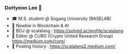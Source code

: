 ### DoHyeon Lee 👋
- 🎓 M.S. student @ Sogang University (BASELAB)
- 🌱 Newbie in Blockchain & AI
- 🌱 BOJ @ scalalang : https://solved.ac/profile/scalalang
- 📓 Editor @ CURG (Crypto United Research Group) https://medium.com/curg/
- 📓 Posting history : https://scalalang2.medium.com/
